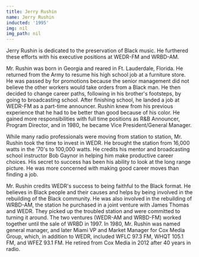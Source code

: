 ```yaml
---
title: Jerry Rushin
name: Jerry Rushin
inducted: '1995'
img: nil
img_path: nil
---
```


Jerry Rushin is dedicated to the preservation of Black music. He furthered these efforts with his executive positions at WEDR-FM and WRBD-AM. 

Mr. Rushin was born in Georgia and reared in Ft. Lauderdale, Florida. He returned from the Army to resume his high school job at a furniture store. He was passed by for promotions because the senior management did not believe the other workers would take orders from a Black man.   He then decided to change career paths, following in his brother's footsteps, by going to broadcasting school. After finishing school, he landed a job at WEDR-FM as a part-time announcer. Rushin knew from his previous experience that he had to be better than good because of his color. He gained more responsibilities with full time positions as R&B Announcer, Program Director, and in 1980, he became Vice President/General Manager. 

While many radio professionals were moving from station to station, Mr. Rushin took the time to invest in WEDR. He brought the station from 16,000 watts in the ‘70's to 100,000 watts. He credits his mentor and broadcasting school instructor Bob Gaynor in helping him make productive career choices.  His secret to success has been his ability to look at the long range picture. He was more concerned with making good career moves than finding a job. 

Mr. Rushin credits WEDR's success to being faithful to the Black format. He  believes in Black people and their causes and helps by being involved in the rebuilding of the Black community. He was also involved in the rebuilding of WRBD-AM, the station he purchased in a joint venture with James Thomas and WEDR. They picked up the troubled station and were committed to turning it around. The two ventures (WEDR-AM and WRBD-FM) worked together until the sale of WRBD in 1997. 
In 1980, Mr. Rushin was named general manager, and later Miami VP and Market Manager for Cox Media Group, which, in addition to WEDR, included WFLC 97.3 FM, WHQT 105.1 FM, and WFEZ 93.1 FM.   He retired from Cox Media in 2012 after 40 years in radio.